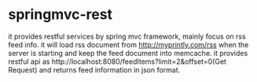 # springmvc-rest
it provides restful services by spring mvc framework, mainly focus on rss feed info.
it will load rss document from http://myprintly.com/rss when the server is starting and keep the feed document into memcache.
it provides restful api as http://localhost:8080/feedItems?limit=2&offset=0(Get Request) and returns feed information in json format.
